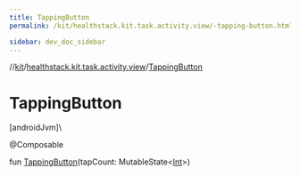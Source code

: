 ```yaml
---
title: TappingButton
permalink: /kit/healthstack.kit.task.activity.view/-tapping-button.html

sidebar: dev_doc_sidebar
---
```

//[kit](../../index.html)/[healthstack.kit.task.activity.view](index.html)/[TappingButton](-tapping-button.html)



# TappingButton



[androidJvm]\




@Composable



fun [TappingButton](-tapping-button.html)(tapCount: MutableState&lt;[Int](https://kotlinlang.org/api/latest/jvm/stdlib/kotlin/-int/index.html)&gt;)




